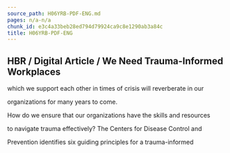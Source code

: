 ```yaml
---
source_path: H06YRB-PDF-ENG.md
pages: n/a-n/a
chunk_id: e3c4a33beb28ed794d79924ca9c8e1290ab3a84c
title: H06YRB-PDF-ENG
---
```

## HBR / Digital Article / We Need Trauma-Informed Workplaces

which we support each other in times of crisis will reverberate in our

organizations for many years to come.

How do we ensure that our organizations have the skills and resources

to navigate trauma effectively? The Centers for Disease Control and

Prevention identifies six guiding principles for a trauma-informed
